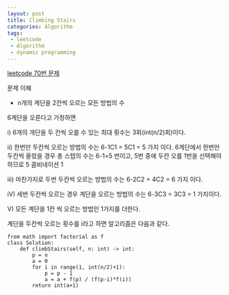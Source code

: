 ```yaml
---
layout: post
title: Climbing Stairs
categories: Algorithm
tags: 
 - leetcode
 - Algorithm
 - dynamic programming
---
```


[leetcode 70번 문제](https://leetcode.com/problems/climbing-stairs/)

문제 이해 
* n개의 계단을 2칸씩 오르는 모든 방법의 수

6계단을 오른다고 가정하면

i) 6개의 개단을 두 칸씩 오를 수 있는 최대 횟수는 3회(int(n/2)회)이다.  

ii) 한번만 두칸씩 오르는 방법의 수는 6-1C1 = 5C1 = 5 가지 이다. 
6계단에서 한번만 두칸씩 올랐을 경우 총 스텝의 수는 6-1=5 번이고, 5번 중에 두칸 오를 1번을 선택해야 하므로 5 콤비네이션 1

iii) 마찬가지로 두번 두칸씩 오르는 방법의 수는 6-2C2 = 4C2 = 6 가지 이다.  

iV) 세번 두칸씩 오르는 경우 계단을 오르는 방법의 수는 6-3C3 = 3C3 = 1 가지이다. 

V) 모든 계단을 1칸 씩 오르는 방법인 1가지를 더한다. 

계단을 두칸씩 오르는 횟수를 i라고 하면 알고리즘은 다음과 같다. 

```
from math import factorial as f
class Solution:
    def climbStairs(self, n: int) -> int:
        p = n
        a = 0
        for i in range(1, int(n/2)+1):
            p = p - 1
            a = a + f(p) / (f(p-i)*f(i))
        return int(a+1)
```
